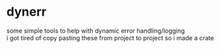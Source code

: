 # dynerr
some simple tools to help with dynamic error handling/logging\
i got tired of copy pasting these from project to project so i made a crate
